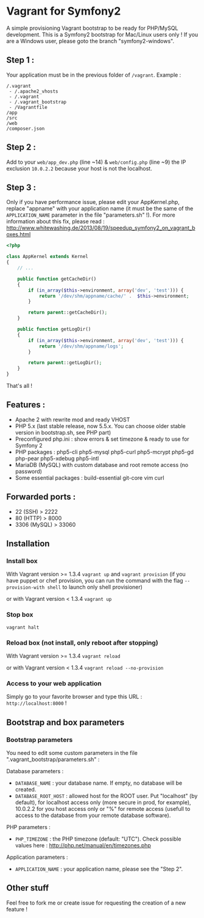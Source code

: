 Vagrant for Symfony2
====================

A simple provisioning Vagrant bootstrap to be ready for PHP/MySQL development.
This is a Symfony2 bootstrap for Mac/Linux users only ! If you are a Windows user, please goto the branch "symfony2-windows".

## Step 1 :

Your application must be in the previous folder of `/vagrant`.
Example :
```
/.vagrant
 - /.apache2_vhosts
 - /.vagrant
 - /.vagrant_bootstrap
 - /Vagrantfile
/app
/src
/web
/composer.json
```

## Step 2 :

Add to your `web/app_dev.php` (line ~14) & `web/config.php` (line ~9) the IP exclusion `10.0.2.2` because your host is not the localhost.

## Step 3 :

Only if you have performance issue, please edit your AppKernel.php, replace "appname" with your application name (it must be the same of the `APPLICATION_NAME` parameter in the file "parameters.sh" !). For more information about this fix, please read : http://www.whitewashing.de/2013/08/19/speedup_symfony2_on_vagrant_boxes.html
```php
<?php

class AppKernel extends Kernel
{
    // ...

    public function getCacheDir()
    {
        if (in_array($this->environment, array('dev', 'test'))) {
            return '/dev/shm/appname/cache/' .  $this->environment;
        }

        return parent::getCacheDir();
    }

    public function getLogDir()
    {
        if (in_array($this->environment, array('dev', 'test'))) {
            return '/dev/shm/appname/logs';
        }

        return parent::getLogDir();
    }
}
```

That's all !

## Features :

- Apache 2 with rewrite mod and ready VHOST
- PHP 5.x (last stable release, now 5.5.x. You can choose older stable version in bootstrap.sh, see PHP part)
- Preconfigured php.ini : show errors & set timezone & ready to use for Symfony 2
- PHP packages : php5-cli php5-mysql php5-curl php5-mcrypt php5-gd php-pear php5-xdebug php5-intl
- MariaDB (MySQL) with custom database and root remote access (no password)
- Some essential packages : build-essential git-core vim curl

## Forwarded ports :

- 22 (SSH) > 2222
- 80 (HTTP) > 8000
- 3306 (MySQL) > 33060

## Installation

### Install box

With Vagrant version >= 1.3.4
`vagrant up` and `vagrant provision` (if you have puppet or chef provision, you can run the command with the flag `--provision-with shell` to launch only shell provisioner)

or with Vagrant version < 1.3.4
`vagrant up`

### Stop box

`vagrant halt`

### Reload box (not install, only reboot after stopping)

With Vagrant version >= 1.3.4
`vagrant reload`

or with Vagrant version < 1.3.4
`vagrant reload --no-provision`

### Access to your web application

Simply go to your favorite browser and type this URL : `http://localhost:8000` !

## Bootstrap and box parameters

### Bootstrap parameters

You need to edit some custom parameters in the file ".vagrant_bootstrap/parameters.sh" :

Database parameters :
- `DATABASE_NAME` : your database name. If empty, no database will be created.
- `DATABASE_ROOT_HOST` : allowed host for the ROOT user. Put "localhost" (by default), for localhost access only (more secure in prod, for example), 10.0.2.2 for you host access only or "%" for remote access (usefull to access to the database from your remote database software).

PHP parameters :
- `PHP_TIMEZONE` : the PHP timezone (default: "UTC"). Check possible values here : http://php.net/manual/en/timezones.php

Application parameters :
- `APPLICATION_NAME` : your application name, please see the "Step 2".

## Other stuff

Feel free to fork me or create issue for requesting the creation of a new feature !
